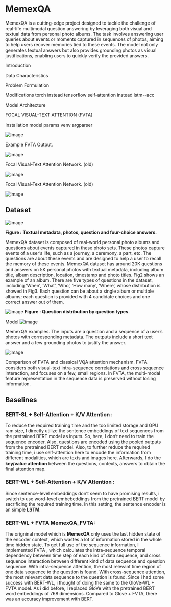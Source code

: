 # MemexQA
MemexQA is a cutting-edge project designed to tackle the challenge of real-life multimodal question answering by leveraging both visual and textual data from personal photo albums. The task involves answering user queries about events or moments captured in sequences of photos, aiming to help users recover memories tied to these events. The model not only generates textual answers but also provides grounding photos as visual justifications, enabling users to quickly verify the provided answers.

Introduction

Data Characteristics

Problem Formulation

Modifications 
torch instead tensorflow
self-attention instead lstm--acc

Model Architecture

FOCAL VISUAL-TEXT ATTENTION (FVTA)

Installation
model params
venv
argparser









![image](https://github.com/user-attachments/assets/84ad409d-8205-455a-9def-11d2b7ba32ea)

Example FVTA Output.

![image](https://github.com/user-attachments/assets/799a77ea-1036-4145-8a92-7776385deed8)

Focal Visual-Text Attention Network. (old)

![image](https://github.com/user-attachments/assets/a11cff51-d16f-4027-aa7f-1dbc30040910)

Focal Visual-Text Attention Network. (old)

![image](https://github.com/user-attachments/assets/a0467903-0b91-44ee-8dd5-dc2af862e1b8)

## Dataset
![image](https://github.com/user-attachments/assets/c3dacbce-bff5-4af9-8925-f5aadfa238e4)

**Figure : Textual metadata, photos, question and four-choice answers.**

MemexQA dataset is composed of real-world personal photo albums and questions about events
captured in these photo sets. These photos capture events of a user’s life, such as a journey, a
ceremony, a part, etc. The questions are about these events and are designed to help a user to recall
the memory of these events.
MemexQA dataset has around 20K questions and answers on 5K personal photos with textual
metadata, including album title, album description, location, timestamp and photo titles. Fig2 shows
an example of an album. There are five types of questions in the dataset, including ‘When’, ‘What’,
‘Who’, ‘How many’, ‘Where’, whose distribution is showed in Fig3. Each question can be about a
single album or multiple albums; each question is provided with 4 candidate choices and one correct
answer out of them.

![image](https://github.com/user-attachments/assets/b9444dd5-efb8-4b73-b30f-6c238f3b3d99)
**Figure : Question distribution by question types.**




Model
![image](https://github.com/user-attachments/assets/c7196388-820b-460a-b632-a610f64a6808)


MemexQA examples. The inputs are a question and a sequence
of a user’s photos with corresponding metadata. The outputs include a
short text answer and a few grounding photos to justify the answer.

![image](https://github.com/user-attachments/assets/a4e97ef4-d31b-49de-ae33-907668cbc67a)

Comparison of FVTA and classical VQA attention mechanism.
FVTA considers both visual-text intra-sequence correlations and cross
sequence interaction, and focuses on a few, small regions. In FVTA, the
multi-modal feature representation in the sequence data is preserved
without losing information.


## Baselines

### BERT-SL + Self-Attention + K/V Attention : 
To reduce the required training time and the too limited storage and GPU ram size, 
I directly utilize the sentence embeddings of text sequences from the pretrained BERT model as inputs. 
So, here, I don’t need to train the sequence encoder. Also, questions are encoded using the pooled
outputs from the pretrained BERT model. Also, to further reduce the required training time, i use
self-attention here to encode the information from different modalities, which are texts and images
here. Afterwards, I do the **key/value attention** between the questions, contexts, answers to obtain
the final attention map.

### BERT-WL + Self-Attention + K/V Attention :
Since sentence-level embeddings don’t seem to
have promising results, i switch to use word-level embebeddings from the pretrained BERT model
by sacrificing the required training time. In this setting, the sentence encoder is an simple **LSTM**.

### BERT-WL + FVTA **MemexQA_FVTA**: 
The origninal model which is **MemexQA** only uses the last hidden state of the encoder context,
which wastes a lot of information stored in the whole time hidden state. To get full use of the sequence
information, I implemented FVTA , which calculates the intra-sequence temporal
dependency between time step of each kind of data sequence, and cross sequence interaction between
different kind of data sequence and question sequence. With intra-sequence attention, the most
relevant time region of one data sequence to the question is found. With cross-sequence attention, the
most relevant data sequence to the question is found. 
Since i had some success with BERT-WL, i thought of doing the same to the GloVe-WL + FVTA model. As
i did before, I replaced GloVe with the pretrained BERT word embeddings of 768 dimensions.
Compared to Glove + FVTA, there was an accuracy improvement with BERT.



